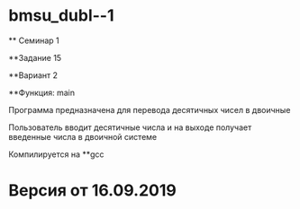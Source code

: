 # bmsu_dubl--1
** Семинар 
1 

**Задание 
15

**Вариант 
2

**Функция:
main

Программа предназначена для перевода десятичных чисел в двоичные

Пользователь вводит десятичные числа и на выходе получает введенные числа в двоичной системе

Компилируется на 
**gcc 

# Версия от 16.09.2019


